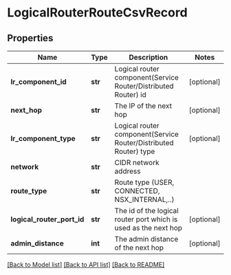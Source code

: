 # LogicalRouterRouteCsvRecord

## Properties
Name | Type | Description | Notes
------------ | ------------- | ------------- | -------------
**lr_component_id** | **str** | Logical router component(Service Router/Distributed Router) id | [optional] 
**next_hop** | **str** | The IP of the next hop | [optional] 
**lr_component_type** | **str** | Logical router component(Service Router/Distributed Router) type | [optional] 
**network** | **str** | CIDR network address | 
**route_type** | **str** | Route type (USER, CONNECTED, NSX_INTERNAL,..) | 
**logical_router_port_id** | **str** | The id of the logical router port which is used as the next hop | [optional] 
**admin_distance** | **int** | The admin distance of the next hop | [optional] 

[[Back to Model list]](../README.md#documentation-for-models) [[Back to API list]](../README.md#documentation-for-api-endpoints) [[Back to README]](../README.md)

